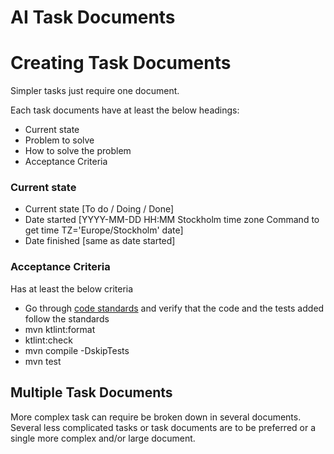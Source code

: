 # AI Task Documents


# Creating Task Documents
Simpler tasks just require one document.

Each task documents have at least the below headings:
- Current state
- Problem to solve
- How to solve the problem
- Acceptance Criteria

### Current state
- Current state [To do / Doing / Done]
- Date started [YYYY-MM-DD HH:MM Stockholm time zone Command to get time TZ='Europe/Stockholm' date]
- Date finished [same as date started]


### Acceptance Criteria
Has at least the below criteria
- Go through [code standards](_index.md) and verify that the code and the tests added follow the standards
- mvn ktlint:format
- ktlint:check
- mvn compile -DskipTests
- mvn test






## Multiple Task Documents
More complex task can require be broken down in several documents.
Several less complicated tasks or task documents are to be preferred or a single more complex and/or large document.


